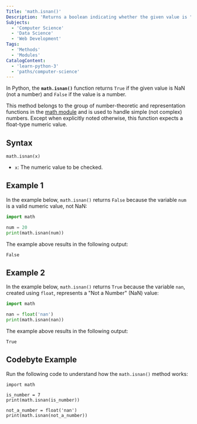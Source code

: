 ```yaml
---
Title: 'math.isnan()'
Description: 'Returns a boolean indicating whether the given value is "Not a Number" (NaN).'
Subjects:
  - 'Computer Science'
  - 'Data Science'
  - 'Web Development'
Tags:
  - 'Methods'
  - 'Modules'
CatalogContent:
  - 'learn-python-3'
  - 'paths/computer-science'
---
```


In Python, the **`math.isnan()`** function returns `True` if the given value is NaN (not a number) and `False` if the value is a number.

This method belongs to the group of number-theoretic and representation functions in the [math module](https://www.codecademy.com/resources/docs/python/math-module) and is used to handle simple (not complex) numbers. Except when explicitly noted otherwise, this function expects a float-type numeric value.

## Syntax

```pseudo
math.isnan(x)
```

- `x`: The numeric value to be checked.

## Example 1

In the example below, `math.isnan()` returns `False` because the variable `num` is a valid numeric value, not NaN:

```py
import math

num = 20
print(math.isnan(num))
```

The example above results in the following output:

```shell
False
```

## Example 2

In the example below, `math.isnan()` returns `True` because the variable `nan`, created using `float`, represents a "Not a Number" (NaN) value:

```py
import math

nan = float('nan')
print(math.isnan(nan))
```

The example above results in the following output:

```shell
True
```

## Codebyte Example

Run the following code to understand how the `math.isnan()` method works:

```codebyte/python
import math

is_number = 7
print(math.isnan(is_number))

not_a_number = float('nan')
print(math.isnan(not_a_number))
```
